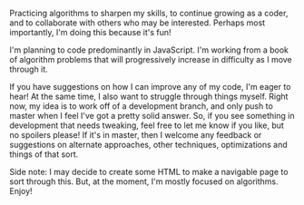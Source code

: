 Practicing algorithms to sharpen my skills, to continue growing as a coder, and to collaborate with others who may be interested. Perhaps most importantly, I'm doing this because it's fun!

I'm planning to code predominantly in JavaScript. I'm working from a book of algorithm problems that will progressively increase in difficulty as I move through it.

If you have suggestions on how I can improve any of my code, I'm eager to hear! At the same time, I also want to struggle through things myself. Right now, my idea is to work off of a development branch, and only push to master when I feel I've got a pretty solid answer. So, if you see something in development that needs tweaking, feel free to let me know if you like, but no spoilers please! If it's in master, then I welcome any feedback or suggestions on alternate approaches, other techniques, optimizations and things of that sort.

Side note: I may decide to create some HTML to make a navigable page to sort through this. But, at the moment, I'm mostly focused on algorithms. Enjoy!
